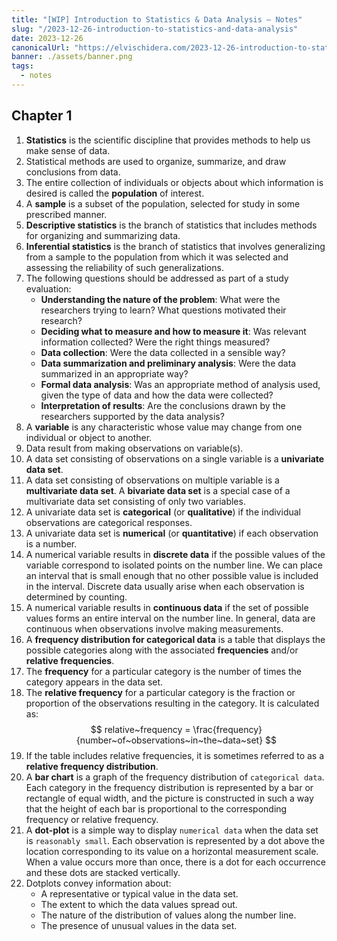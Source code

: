```yaml
---
title: "[WIP] Introduction to Statistics & Data Analysis — Notes"
slug: "/2023-12-26-introduction-to-statistics-and-data-analysis"
date: 2023-12-26
canonicalUrl: "https://elvischidera.com/2023-12-26-introduction-to-statistics-and-data-analysis/"
banner: ./assets/banner.png
tags:
  - notes
---
```


## Chapter 1
1. **Statistics** is the scientific discipline that provides methods to help us make sense of data.
2. Statistical methods are used to organize, summarize, and draw conclusions from data.
3. The entire collection of individuals or objects about which information is desired is called the **population** of interest.
4. A **sample** is a subset of the population, selected for study in some prescribed manner.
5. **Descriptive statistics** is the branch of statistics that includes methods for organizing and summarizing data.
6. **Inferential statistics** is the branch of statistics that involves generalizing from a sample to the population from which it was selected and assessing the reliability of such generalizations.
7. The following questions should be addressed as part of a study evaluation:
    * **Understanding the nature of the problem**: What were the researchers trying to learn? What questions motivated their research?
    * **Deciding what to measure and how to measure it**: Was relevant information collected? Were the right things measured?
    * **Data collection**: Were the data collected in a sensible way?
    * **Data summarization and preliminary analysis**: Were the data summarized in an appropriate way?
    * **Formal data analysis**: Was an appropriate method of analysis used, given the type of data and how the data were collected?
    * **Interpretation of results**: Are the conclusions drawn by the researchers supported by the data analysis?
8. A **variable** is any characteristic whose value may change from one individual or object to another.
9. Data result from making observations on variable(s).
10. A data set consisting of observations on a single variable is a **univariate data set**.
11.  A data set consisting of observations on multiple variable is a **multivariate data set**. A **bivariate data set** is a special case of a multivariate data set consisting of only two variables.
12. A univariate data set is **categorical** (or **qualitative**) if the individual observations are categorical responses.
13. A univariate data set is **numerical** (or **quantitative**) if each observation is a number.
14. A numerical variable results in **discrete data** if the possible values of the variable correspond to isolated points on the number line. We can place an interval that is small enough that no other possible value is included in the interval. Discrete data usually arise when each observation is determined by counting.
15. A numerical variable results in **continuous data** if the set of possible values forms an entire interval on the number line. In general, data are continuous when observations involve making measurements.
16.  A **frequency distribution for categorical data** is a table that displays the possible categories along with the associated **frequencies** and/or **relative frequencies**.
17. The **frequency** for a particular category is the number of times the category appears in the data set.
18. The **relative frequency** for a particular category is the fraction or proportion of the observations resulting in the category. It is calculated as:
    $$
    relative~frequency = \frac{frequency}{number~of~observations~in~the~data~set}
    $$
19. If the table includes relative frequencies, it is sometimes referred to as a **relative frequency distribution**.
20. A **bar chart** is a graph of the frequency distribution of `categorical data`. Each category in the frequency distribution is represented by a bar or rectangle of equal width, and the picture is constructed in such a way that the height of each bar is proportional to the corresponding frequency or relative frequency.
21. A **dot-plot** is a simple way to display `numerical data` when the data set is `reasonably small`. Each observation is represented by a dot above the location corresponding to its value on a horizontal measurement scale. When a value occurs more than once, there is a dot for each occurrence and these dots are stacked vertically.
22. Dotplots convey information about:
    * A representative or typical value in the data set.
    * The extent to which the data values spread out.
    * The nature of the distribution of values along the number line.
    *  The presence of unusual values in the data set.